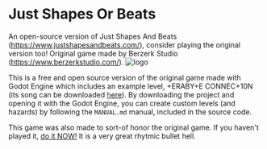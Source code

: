 # Just Shapes Or Beats
An open-source version of Just Shapes And Beats (https://www.justshapesandbeats.com/), consider playing the original version too! Original game made by Berzerk Studio (https://www.berzerkstudio.com/).
![logo](https://user-images.githubusercontent.com/107559799/196944114-bf1f1914-4533-43b7-a500-4de1d5357530.png)

This is a free and open source version of the original game made with Godot Engine which includes an example level, +ERABY+E CONNEC+10N (its song can be downloaded [here](https://www.youtube.com/watch?v=M3npCLBbg-s)). By downloading the project and opening it with the Godot Engine, you can create custom levels (and hazards) by following the `MANUAL.md` manual, included in the source code.

This game was also made to sort-of honor the original game. If you haven't played it, [do it NOW!](https://www.justshapesandbeats.com/) It is a very great rhytmic bullet hell.

